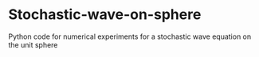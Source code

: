 # Stochastic-wave-on-sphere
Python code for numerical experiments for a stochastic wave equation on the unit sphere
